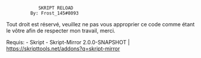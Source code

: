 				SKRIPT RELOAD
			 By: Frost_145#8093

Tout droit est réservé, veuillez ne pas vous approprier ce code comme étant le vôtre afin de respecter mon travail, merci.

Requis:
	- Skript
	- Skript-Mirror 2.0.0-SNAPSHOT	|	https://skripttools.net/addons?q=skript-mirror
